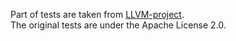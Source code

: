 Part of tests are taken from [LLVM-project](https://github.com/llvm/llvm-project).  
The original tests are under the Apache License 2.0.
